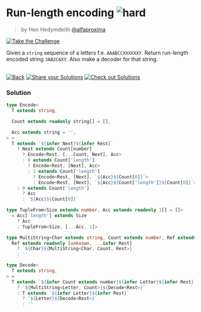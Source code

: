<!--info-header-start--><h1>Run-length encoding <img src="https://img.shields.io/badge/-hard-de3d37" alt="hard"/> </h1><blockquote><p>by Hen Hedymdeith <a href="https://github.com/alfaproxima" target="_blank">@alfaproxima</a></p></blockquote><p><a href="https://tsch.js.org/14188/play" target="_blank"><img src="https://img.shields.io/badge/-Take%20the%20Challenge-3178c6?logo=typescript&logoColor=white" alt="Take the Challenge"/></a> </p><!--info-header-end-->

Given a `string` sequence of a letters f.e. `AAABCCXXXXXXY`. Return run-length encoded string `3AB2C6XY`.
Also make a decoder for that string.


<!--info-footer-start--><br><a href="../../README.md" target="_blank"><img src="https://img.shields.io/badge/-Back-grey" alt="Back"/></a> <a href="https://tsch.js.org/14188/answer" target="_blank"><img src="https://img.shields.io/badge/-Share%20your%20Solutions-teal" alt="Share your Solutions"/></a> <a href="https://tsch.js.org/14188/solutions" target="_blank"><img src="https://img.shields.io/badge/-Check%20out%20Solutions-de5a77?logo=awesome-lists&logoColor=white" alt="Check out Solutions"/></a> <!--info-footer-end--> 
 
### Solution
 
 
```ts
type Encode<
  T extends string,

  Count extends readonly string[] = [],

  Acc extends string = '',
> =
  T extends `${infer Next}${infer Rest}`
    ? Next extends Count[number]
      ? Encode<Rest, [...Count, Next], Acc>
      : 0 extends Count['length']
        ? Encode<Rest, [Next], Acc>
        : 1 extends Count['length']
          ? Encode<Rest, [Next], `${Acc}${Count[0]}`>
          : Encode<Rest, [Next], `${Acc}${Count['length']}${Count[0]}`>
    : 0 extends Count['length']
      ? Acc
      : `${Acc}${Count[0]}`

type TupleFrom<Size extends number, Acc extends readonly 1[] = []>
  = Acc['length'] extends Size
    ? Acc
    : TupleFrom<Size, [...Acc, 1]>

type MultiString<Char extends string, Count extends number, Ref extends readonly unknown[] = TupleFrom<Count>> =
  Ref extends readonly [unknown, ...infer Rest]
    ? `${Char}${MultiString<Char, Count, Rest>}`
    : ''

type Decode<
  T extends string,
> =
  T extends `${infer Count extends number}${infer Letter}${infer Rest}`
    ? `${MultiString<Letter, Count>}${Decode<Rest>}`
    : T extends `${infer Letter}${infer Rest}`
      ? `${Letter}${Decode<Rest>}`
      : ''
```
